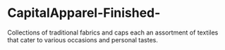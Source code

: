 # CapitalApparel-Finished-
Collections of traditional fabrics and caps each an assortment of textiles that cater to various occasions and personal tastes.
